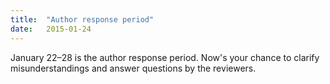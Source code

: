 ```yaml
---
title:  "Author response period"
date:   2015-01-24
---
```


January 22–28 is the author response period. Now's your chance to clarify misunderstandings and answer questions by the reviewers. 

